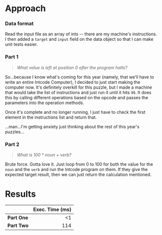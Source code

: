 # Approach
### Data format

Read the input file as an array of ints -- there are my machine's instructions. I then added a `target` and `input`
field on the data object so that I can make unit tests easier.

### Part 1
> _What value is left at position 0 after the program halts?_

So...because I know what's coming for this year (namely, that we'll have to write an entire Intcode Computer), I decided
to just start making the computer now. It's definitely overkill for this puzzle, but I made a machine that would take
the list of instructions and just run it until it hits `99`. It does this by calling different operations based on the
opcode and passes the parameters into the operation methods.

Once it's complete and no longer running, I just have to check the first element in the instructions list and return that.

...man...I'm getting anxiety just thinking about the rest of this year's puzzles...

### Part 2
> _What is 100 * noun + verb?_

Brute force. Gotta love it. Just loop from 0 to 100 for both the value for the `noun` and the `verb` and run the
Intcode program on them. If they give the expected target result, then we can just return the calculation mentioned.

# Results

|              | Exec. Time (ms) |
|--------------|----------------:|
| **Part One** |              <1 |
| **Part Two** |             114 |
